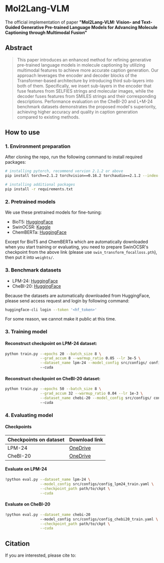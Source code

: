 # Mol2Lang-VLM
The official implementation of paper **"Mol2Lang-VLM: Vision- and Text-Guided Generative Pre-trained Language Models for Advancing Molecule Captioning through Multimodal Fusion"**

## Abstract
> This paper introduces an enhanced method for refining generative pre-trained language models in molecule captioning by utilizing multimodal features to achieve more accurate caption generation. Our approach leverages the encoder and decoder blocks of the Transformer-based architecture by introducing third sub-layers into both of them. Specifically, we insert sub-layers in the encoder that fuse features from SELFIES strings and molecular images, while the decoder fuses features from SMILES strings and their corresponding descriptions. Performance evaluation on the CheBI-20 and L+M-24 benchmark datasets demonstrates the proposed model's superiority, achieving higher accuracy and quality in caption generation compared to existing methods.

## How to use

### 1. Environment preparation
After cloning the repo, run the following command to install required packages:
```zsh
# installing pytorch, recommend vervion 2.1.2 or above
pip install torch==2.1.2 torchvision==0.16.2 torchaudio==2.1.2 --index-url https://download.pytorch.org/whl/cu121 

# installing additional packages
pip install -r requirements.txt
```

### 2. Pretrained models
We use these pretrained models for fine-tuning:

- BioT5: [HuggingFace](https://huggingface.co/QizhiPei/biot5-base)
- SwinOCSR: [Kaggle](https://www.kaggle.com/datasets/gogogogo11/moedel)
- ChemBERTa: [HuggingFace](https://huggingface.co/seyonec/ChemBERTa-zinc-base-v1)

Except for BioT5 and ChemBERTa which are automatically downloaded when you start training or evaluating, you need to prepare SwinOCSR's checkpoint from the above link (please use `swin_transform_focalloss.pth`), then put it into `weights/`.

### 3. Benchmark datasets
- LPM-24: [HuggingFace](https://huggingface.co/datasets/duongttr/LPM-24-extend)
- CheBI-20: [HuggingFace](https://huggingface.co/datasets/duongttr/chebi-20-new)

Because the datasets are automatically downloaded from HuggingFace, please send access request and login by following command:
```zsh
huggingface-cli login --token '<hf_token>'
```

For some reason, we cannot make it public at this time.

### 3. Training model

#### Reconstruct checkpoint on LPM-24 dataset:

```zsh
python train.py --epochs 20 --batch_size 8 \
                --grad_accum 8 --warmup_ratio 0.05 --lr 3e-5 \
                --dataset_name lpm-24 --model_config src/configs/ config_lpm24_train.yaml \ 
                --cuda
```

#### Reconstruct checkpoint on CheBI-20 dataset:
```zsh
python train.py --epochs 50 --batch_size 8 \
                --grad_accum 32 --warmup_ratio 0.04 --lr 1e-3 \
                --dataset_name chebi-20 --model_config src/configs/ config_chebi20_train.yaml \ 
                --cuda
```

### 4. Evaluating model
#### Checkpoints
| Checkpoints on dataset| Download link |
|---|---|
|LPM-24|[OneDrive](https://1drv.ms/f/c/fa72f5f3c0e55162/Eu0ZV-wkkcJGuvdqKEH4xBcB5dOg_xoIWe7-aK-GTwWa_g?e=00RVcf)|
|CheBI-20|[OneDrive](https://1drv.ms/f/c/fa72f5f3c0e55162/Eu0ZV-wkkcJGuvdqKEH4xBcB5dOg_xoIWe7-aK-GTwWa_g?e=00RVcf)|

#### Evaluate on LPM-24
```zsh
!python eval.py --dataset_name lpm-24 \
                --model_config src/configs/config_lpm24_train.yaml \
                --checkpoint_path path/to/ckpt \
                --cuda
```

#### Evaluate on CheBI-20
```zsh
!python eval.py --dataset_name chebi-20 
                --model_config src/configs/config_chebi20_train.yaml \
                --checkpoint_path path/to/ckpt \
                --cuda
```

## Citation
If you are interested, please cite to:
```

```